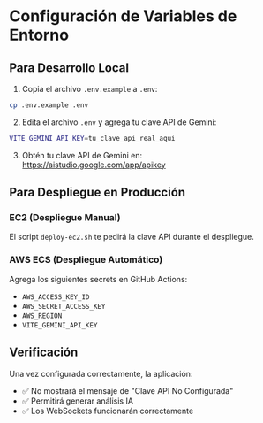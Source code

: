 # Configuración de Variables de Entorno

## Para Desarrollo Local

1. Copia el archivo `.env.example` a `.env`:
```bash
cp .env.example .env
```

2. Edita el archivo `.env` y agrega tu clave API de Gemini:
```bash
VITE_GEMINI_API_KEY=tu_clave_api_real_aqui
```

3. Obtén tu clave API de Gemini en: https://aistudio.google.com/app/apikey

## Para Despliegue en Producción

### EC2 (Despliegue Manual)
El script `deploy-ec2.sh` te pedirá la clave API durante el despliegue.

### AWS ECS (Despliegue Automático)
Agrega los siguientes secrets en GitHub Actions:
- `AWS_ACCESS_KEY_ID`
- `AWS_SECRET_ACCESS_KEY` 
- `AWS_REGION`
- `VITE_GEMINI_API_KEY`

## Verificación

Una vez configurada correctamente, la aplicación:
- ✅ No mostrará el mensaje de "Clave API No Configurada"
- ✅ Permitirá generar análisis IA
- ✅ Los WebSockets funcionarán correctamente
